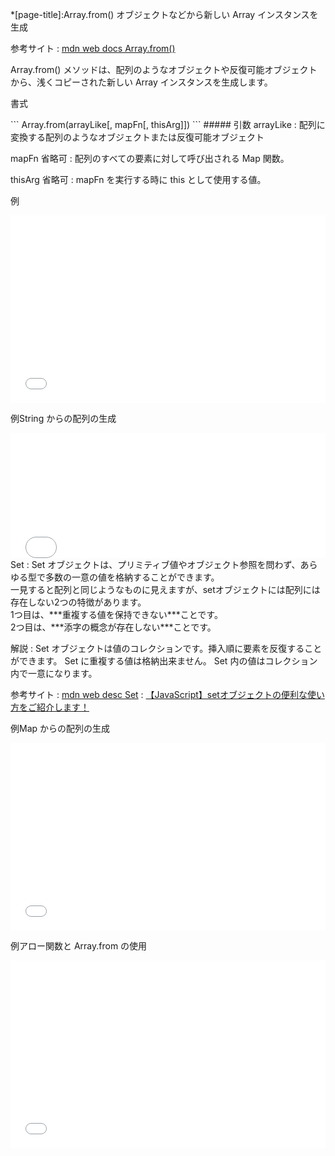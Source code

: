 *[page-title]:Array.from() オブジェクトなどから新しい Array インスタンスを生成

参考サイト
: [mdn web docs Array.from()](https://developer.mozilla.org/ja/docs/Web/JavaScript/Reference/Global_Objects/Array/from)

<span class="green bold">Array.from() メソッド</span>は、配列のようなオブジェクトや反復可能オブジェクトから、浅くコピーされた新しい Array インスタンスを生成します。

<p class="tmp"><span>書式</span></p>
```
Array.from(arrayLike[, mapFn[, thisArg]])
```
##### 引数
arrayLike
: 配列に変換する配列のようなオブジェクトまたは反復可能オブジェクト

mapFn 省略可
: 配列のすべての要素に対して呼び出される Map 関数。

thisArg 省略可
: mapFn を実行する時に this として使用する値。

<div class="exp">
	<p class="tmp"><span>例</span></p>
	<iframe width="100%" height="300" src="//jsfiddle.net/hirao/kw9z03mu/2/embedded/js,result/" allowfullscreen="allowfullscreen" allowpaymentrequest frameborder="0"></iframe>
</div>

<div class="exp">
	<p class="tmp"><span>例</span>String からの配列の生成</p>
	<iframe width="100%" height="200" src="//jsfiddle.net/hirao/ray9L2xz/2/embedded/js,result/" allowfullscreen="allowfullscreen" allowpaymentrequest frameborder="0"></iframe>
</div>


<div markdown="1" class="memo-box">
Set
: Set オブジェクトは、プリミティブ値やオブジェクト参照を問わず、あらゆる型で多数の一意の値を格納することができます。<br>
一見すると配列と同じようなものに見えますが、setオブジェクトには配列には存在しない2つの特徴があります。<br>
1つ目は、***重複する値を保持できない***ことです。<br>
2つ目は、***添字の概念が存在しない***ことです。

解説
: Set オブジェクトは値のコレクションです。挿入順に要素を反復することができます。 Set に重複する値は格納出来ません。 Set 内の値はコレクション内で一意になります。

参考サイト
: [mdn web desc Set](https://developer.mozilla.org/ja/docs/Web/JavaScript/Reference/Global_Objects/Set)
: [【JavaScript】setオブジェクトの便利な使い方をご紹介します！](https://hataworakuni.net/set-in-javascript)
</div>

<div class="exp">
	<p class="tmp"><span>例</span>Map からの配列の生成</p>
	<iframe width="100%" height="300" src="//jsfiddle.net/hirao/2p39udj1/2/embedded/js,result/" allowfullscreen="allowfullscreen" allowpaymentrequest frameborder="0"></iframe>
</div>

<div class="exp">
	<p class="tmp"><span>例</span>アロー関数と Array.from の使用</p>
	<iframe width="100%" height="300" src="//jsfiddle.net/hirao/480dtw37/3/embedded/js,result/" allowfullscreen="allowfullscreen" allowpaymentrequest frameborder="0"></iframe>
</div>